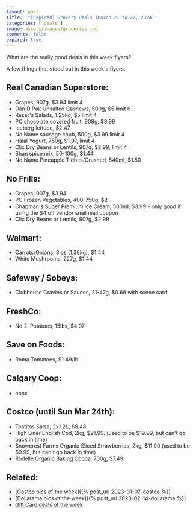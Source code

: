 ```yaml
---
layout: post
title:  "[Expired] Grocery Deals (March 21 to 27, 2024)"
categories: [ deals ]
image: assets/images/groceries.jpg
comments: false
expired: true
---
```


What are the really good deals in this week flyers?

A few things that stood out in this week's flyers.

## Real Canadian Superstore:
- Grapes, 907g, $3.94 limit 4
- Dan D Pak Unsalted Cashews, 500g, $5 limit 6
- Reser's Salads, 1.25kg, $5 limit 4
- PC chocolate covered fruit, 908g, $8.99
- Iceberg lettuce, $2.47
- No Name sausage chub, 500g, $3.99 limit 4
- Halal Yogurt, 750g, $1.97, limit 4
- Clic Dry Beans or Lentils, 907g, $2.99, limit 4
- Shan spice mix, 50-100g, $1.44
- No Name Pineapple Tidbits/Crushed, 540ml, $1.50

## No Frills:
- Grapes, 907g, $3.94 
- PC Frozen Vegetables, 400-750g, $2
- Chapman's Super Premium Ice Cream, 500ml, $3.99 - only good if using the $4 off vendor snail mail coupon
- Clic Dry Beans or Lentils, 907g, $2.99

## Walmart:
- Carrots/Onions, 3lbs (1.36kg), $1.44
- White Mushrooms, 227g, $1.44

## Safeway / Sobeys:
- Clubhouse Gravies or Sauces, 21-47g, $0.66 with scene card

## FreshCo:
- No 2. Potatoes, 15lbs, $4.97

## Save on Foods:
- Roma Tomatoes, $1.49/lb

## Calgary Coop:
- none

## Costco (until Sun Mar 24th):
- Tostitos Salsa, 2x1.2L, $8.48
- High Liner English Cod, 2kg, $21.99. (used to be $19.99, but can't go back in time)
- Snowcrest Farms Organic Sliced Strawberries, 2kg, $11.99 (used to be $9.99, but can't go back in time)
- Rodelle Organic Baking Cocoa, 700g, $7.49

## Related:
 - [Costco pics of the week]({% post_url 2023-01-07-costco %})
 - [Dollarama pics of the week]({% post_url 2023-02-14-dollarama %})
 - [Gift Card deals of the week](https://forums.redflagdeals.com/various-retailers-gift-cards-deals-discounts-2024-2666408)

 